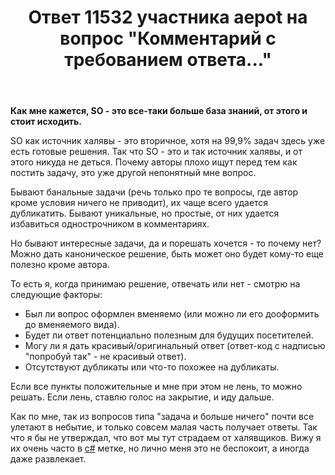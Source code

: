 ﻿---
title: "Ответ 11532 участника aepot на вопрос \"Комментарий с требованием ответа...\""
se.owner.user_id: 373567
se.owner.display_name: "aepot"
se.owner.link: "https://ru.meta.stackoverflow.com/users/373567/aepot"
se.answer_id: 11532
se.question_id: 11519
se.post_type: answer
se.is_accepted: False
---
<p><strong>Как мне кажется, SO - это все-таки больше база знаний, от этого и стоит исходить.</strong></p>
<p>SO как источник халявы - это вторичное, хотя на 99,9% задач здесь уже есть готовые решения. Так что SO - это и так источник халявы, и от этого никуда не деться. Почему авторы плохо ищут перед тем как постить задачу, это уже другой непонятный мне вопрос.</p>
<p>Бывают банальные задачи (речь только про те вопросы, где автор кроме условия ничего не приводит), их чаще всего удается дубликатить. Бывают уникальные, но простые, от них удается избавиться однострочником в комментариях.</p>
<p>Но бывают интересные задачи, да и порешать хочется - то почему нет? Можно дать каноническое решение, быть может оно будет кому-то еще полезно кроме автора.</p>
<p>То есть я, когда принимаю решение, отвечать или нет - смотрю на следующие факторы:</p>
<ul>
<li>Был ли вопрос оформлен вменяемо (или можно ли его дооформить до вменяемого вида).</li>
<li>Будет ли ответ потенциально полезным для будущих посетителей.</li>
<li>Могу ли я дать красивый/оригинальный ответ (ответ-код с надписью &quot;попробуй так&quot; - не красивый ответ).</li>
<li>Отсутствуют дубликаты или что-то похожее на дубликаты.</li>
</ul>
<p>Если все пункты положительные и мне при этом не лень, то можно решать. Если лень, ставлю голос на закрытие, и иду дальше.</p>
<p>Как по мне, так из вопросов типа &quot;задача и больше ничего&quot; почти все улетают в небытие, и только совсем малая часть получает ответы. Так что я бы не утверждал, что вот мы тут страдаем от халявщиков. Вижу я их очень часто в <a href="https://ru.stackoverflow.com/questions/tagged/c%23" class="post-tag" title="показать вопросы с меткой [c#]" rel="tag">c#</a> метке, но лично меня это не беспокоит, а иногда даже развлекает.</p>
